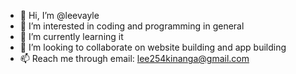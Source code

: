 - 👋 Hi, I’m @leevayle
- 👀 I’m interested in coding and programming in general
- 🌱 I’m currently learning it
- 💞️ I’m looking to collaborate on website building and app building
- 📫 Reach me through email: lee254kinanga@gmail.com

<!---
leevayle/leevayle is a ✨ special ✨ repository because its `README.md` (this file) appears on your GitHub profile.
You can click the Preview link to take a look at your changes.
--->
